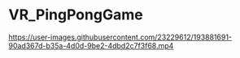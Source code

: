 # VR_PingPongGame



https://user-images.githubusercontent.com/23229612/193881691-90ad367d-b35a-4d0d-9be2-4dbd2c7f3f68.mp4

